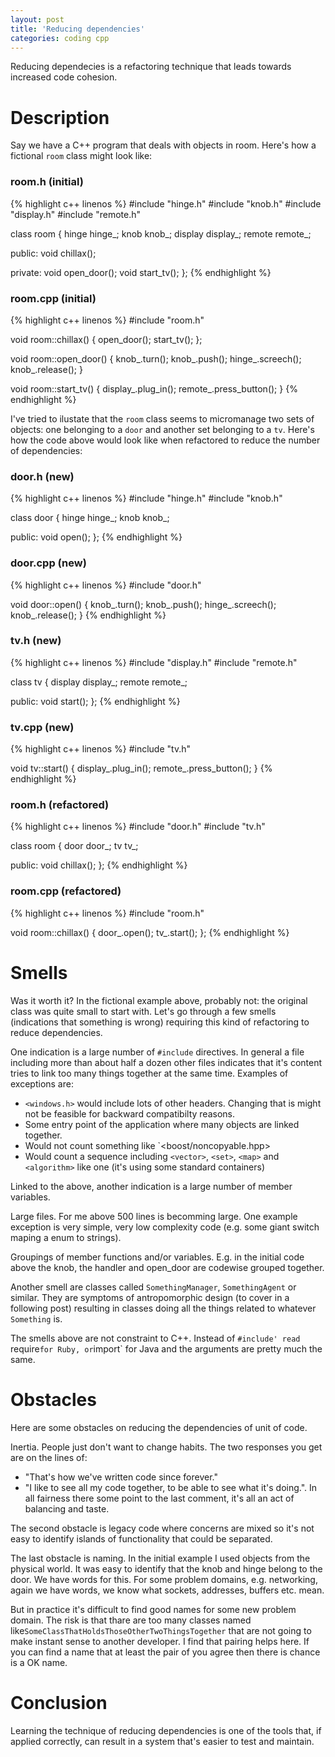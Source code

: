 ```yaml
---
layout: post
title: 'Reducing dependencies'
categories: coding cpp
---
```


Reducing dependecies is a refactoring technique that leads towards increased
code cohesion.


# Description

Say we have a C++ program that deals with objects in room. Here's how a
fictional `room` class might look like:

### room.h (initial)
{% highlight c++ linenos %}
#include "hinge.h"
#include "knob.h"
#include "display.h"
#include "remote.h"

class room
{
  hinge hinge_;
  knob knob_;
  display display_;
  remote remote_;

public:
  void chillax();

private:
  void open_door();
  void start_tv();
};
{% endhighlight %}

### room.cpp (initial)
{% highlight c++ linenos %}
#include "room.h"

void room::chillax() {
  open_door();
  start_tv();
};

void room::open_door() {
  knob_.turn();
  knob_.push();
  hinge_.screech();
  knob_.release();
}

void room::start_tv() {
  display_.plug_in();
  remote_.press_button();
}
{% endhighlight %}

I've tried to ilustate that the `room` class seems to micromanage two sets of
objects: one belonging to a `door` and another set belonging to a `tv`.  Here's
how the code above would look like when refactored to reduce the number of
dependencies:

### door.h (new)
{% highlight c++ linenos %}
#include "hinge.h"
#include "knob.h"

class door
{
  hinge hinge_;
  knob knob_;

public:
  void open();
};
{% endhighlight %}

### door.cpp (new)
{% highlight c++ linenos %}
#include "door.h"

void door::open() {
  knob_.turn();
  knob_.push();
  hinge_.screech();
  knob_.release();
}
{% endhighlight %}

### tv.h (new)
{% highlight c++ linenos %}
#include "display.h"
#include "remote.h"

class tv
{
  display display_;
  remote remote_;

public:
  void start();
};
{% endhighlight %}

### tv.cpp (new)
{% highlight c++ linenos %}
#include "tv.h"

void tv::start() {
  display_.plug_in();
  remote_.press_button();
}
{% endhighlight %}

### room.h (refactored)
{% highlight c++ linenos %}
#include "door.h"
#include "tv.h"

class room
{
  door door_;
  tv tv_;

public:
  void chillax();
};
{% endhighlight %}

### room.cpp (refactored)
{% highlight c++ linenos %}
#include "room.h"

void room::chillax() {
  door_.open();
  tv_.start();
};
{% endhighlight %}


# Smells

Was it worth it? In the fictional example above, probably not: the original
class was quite small to start with. Let's go through a few
smells (indications that something is wrong) requiring this kind of refactoring
to reduce dependencies.

One indication is a large number of `#include` directives. In general a file
including more than about half a dozen other files indicates that it's content
tries to link too many things together at the same time. Examples of exceptions are:

- `<windows.h>` would include lots of other headers. Changing that is might not
  be feasible for backward compatibilty reasons.
- Some entry point of the application where many objects are linked together.
- Would not count something like `<boost/noncopyable.hpp>
- Would count a sequence including `<vector>`, `<set>`, `<map>` and
  `<algorithm>` like one (it's using some standard containers)

Linked to the above, another indication is a large number of member variables.

Large files. For me above 500 lines is becomming large. One example exception
is very simple, very low complexity code (e.g. some giant switch maping a enum to
strings).

Groupings of member functions and/or variables. E.g. in the initial code above
the knob, the handler and open_door are codewise grouped together.

Another smell are classes called `SomethingManager`, `SomethingAgent` or
similar. They are symptoms of antropomorphic design (to cover in a following
post) resulting in classes doing all the things related to whatever `Something`
is.

The smells above are not constraint to C++. Instead of `#include' read
`require` for Ruby, or `import` for Java and the arguments are pretty much the
same.


# Obstacles

Here are some obstacles on reducing the dependencies of unit of code.

Inertia. People just don't want to change habits. The two responses you get are
on the lines of:

- "That's how we've written code since forever."
- "I like to see all my code together, to be able to see what it's doing.". In
  all fairness there some point to the last comment, it's all an act of
  balancing and taste.

The second obstacle is legacy code where concerns are mixed so it's not easy to
identify islands of functionality that could be separated.

The last obstacle is naming. In the initial example I used objects from the
physical world. It was easy to identify that the knob and hinge belong to the
door. We have words for this. For some problem domains, e.g. networking, again
we have words, we know what sockets, addresses, buffers etc. mean.

But in practice it's difficult to find good names for some new problem domain.
The risk is that thare are too many classes named
like`SomeClassThatHoldsThoseOtherTwoThingsTogether` that are not going to make
instant sense to another developer. I find that pairing helps here. If you can
find a name that at least the pair of you agree then there is chance is a OK
name.

# Conclusion

Learning the technique of reducing dependencies is one of the tools that, if
applied correctly, can result in a system that's easier to test and maintain.
